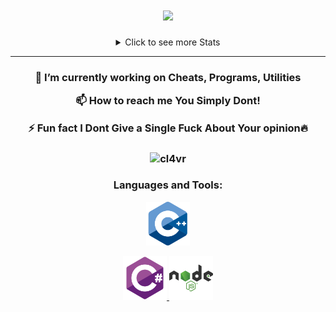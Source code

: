 <h1 align="center">
   <a href="https://discord.com/users/1158897797869879297/"><img src="https://lanyard.cnrad.dev/api/1158897797869879297?bg=0d1117" height="300" width="auto"></a>
     <br> 
</h1>
<details align="center">
   <summary>Click to see more Stats</summary>
   <br>
 <p align="center"><a href="https://github.com/anditv21">i stole this from my dear friend andi :) </p>
        <img src="https://readme.anditv.dev/api/top-langs/?username=cl4vr&langs_count=8&layout=compact&text_color=daf7dc&bg_color=151515&var=25" height="180" width="auto">
   <a href="https://github.com/cl4vr/"><img src="https://github-stats-alpha.vercel.app/api?username=cl4vr&cc=0d1117&tc=fff&ic=fff&bc=0d1117&var=23" height="180" width="auto"></a>
    </p>

<p align="center">
  <img src="https://github-readme-streak-stats.herokuapp.com/?user=cl4vr&show_icons=true&theme=radical" alt="cl4vr" />
</p>
       <br>



</details>
<hr>
<h3 align="center">
   
🔭 I’m currently working on **Cheats, Programs, Utilities**

📫 How to reach me **You Simply Dont!**

⚡ Fun fact **I Dont Give a Single Fuck About Your opinion🔥**

<h3 align="center">

<p align="center"> <img src="https://komarev.com/ghpvc/?username=cl4vr&label=Profile%20views&color=0e75b6&style=flat" alt="cl4vr" /> </p>
<h3 align="center">Languages and Tools:</h3>
<p align="center"> <a href="https://www.learncpp.com/" target="_blank" rel="noreferrer"> <img src="https://raw.githubusercontent.com/devicons/devicon/master/icons/cplusplus/cplusplus-original.svg" alt="cplusplus" width="70" height="70"/>  </a> </p>
<p align="center"> <a href="https://www.w3schools.com/cs/" target="_blank" rel="noreferrer"> <img src="https://raw.githubusercontent.com/devicons/devicon/master/icons/csharp/csharp-original.svg" alt="csharp" width="70" height="70"/> </a> <a href="https://nodejs.org" target="_blank" rel="noreferrer"> <img src="https://raw.githubusercontent.com/devicons/devicon/master/icons/nodejs/nodejs-original-wordmark.svg" alt="nodejs" width="70" height="70"/> </a> </p>
